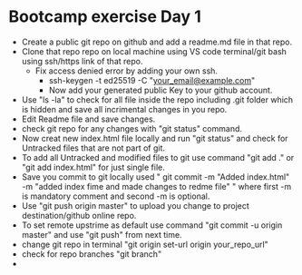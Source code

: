 # Bootcamp exercise Day 1
* Create a public git repo on github and add a readme.md file in that repo.
* Clone that repo repo on local machine using VS code terminal/git bash using ssh/https link of that repo.
     * Fix access denied error by adding your own ssh.
        * ssh-keygen -t ed25519 -C "your_email@example.com"
        * Now add your generated public Key to your github account.
* Use "ls -la" to check for all file inside the repo including .git folder which is hidden and save all incrimental changes in you repo.       
* Edit Readme file and save changes.
* check git repo for any changes with "git status" command.  
* Now creat new index.html file locally and run "git status" and check for Untracked files that are not part of git.
* To add all Untracked and modified files to git use command "git add ." or "git add index.html" for just single file.
* Save you commit to git locally used " git commit -m "Added index.html" -m "added index fime and made changes to redme file" " where first -m is mandatory comment and second -m is optional.
* Use "git push origin master" to upload you change to project destination/github online repo.
* To set remote upstrime as default use command "git commit -u origin master" and use "git push" from next time.
* change git repo in terminal "git origin set-url origin your_repo_url"
* check for repo branches "git branch"
* 

